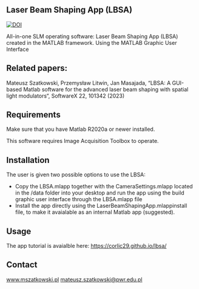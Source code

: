 ## Laser Beam Shaping App (LBSA)
[![DOI](https://zenodo.org/badge/DOI/10.5281/zenodo.10654797.svg)](https://doi.org/10.5281/zenodo.10654797)

All-in-one SLM operating software: Laser Beam Shaping App (LBSA) created in the MATLAB framework. Using the MATLAB Graphic User Interface

## Related papers:
Mateusz Szatkowski, Przemysław Litwin, Jan Masajada, “LBSA: A GUI-based Matlab software for the advanced laser beam shaping with spatial light modulators“, SoftwareX 22, 101342 (2023)

## Requirements
Make sure that you have Matlab R2020a or newer installed.

This software requires Image Acquisition Toolbox to operate.

## Installation
The user is given two possible options to use the LBSA:

* Copy the LBSA.mlapp together with the CameraSettings.mlapp located in the /data folder into your desktop and run the app using the build graphic user interface through the LBSA.mlapp file  
* Install the app directly using the LaserBeamShapingApp.mlappinstall file, to make it avaialable as an internal Matlab app (suggested). 

## Usage

The app tutorial is avaialble here: https://corlic29.github.io/lbsa/



## Contact
www.mszatkowski.pl
mateusz.szatkowski@pwr.edu.pl
